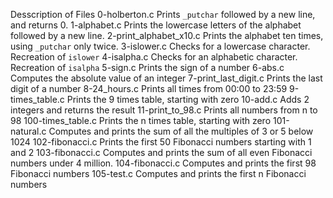 Desscription of Files
0-holberton.c
Prints ``_putchar`` followed by a new line, and returns 0.
1-alphabet.c
Prints the lowercase letters of the alphabet followed by a new line.
2-print_alphabet_x10.c
Prints the alphabet ten times, using ``_putchar`` only twice.
3-islower.c
Checks for a lowercase character. Recreation of ``islower``
4-isalpha.c
Checks for an alphabetic character. Recreation of ``isalpha``
5-sign.c
Prints the sign of a number
6-abs.c
Computes the absolute value of an integer
7-print_last_digit.c
Prints the last digit of a number
8-24_hours.c
Prints all times from 00:00 to 23:59
9-times_table.c
Prints the 9 times table, starting with zero
10-add.c
Adds 2 integers and returns the result
11-print_to_98.c
Prints all numbers from n to 98
100-times_table.c
Prints the n times table, starting with zero
101-natural.c
Computes and prints the sum of all the multiples of 3 or 5 below 1024
102-fibonacci.c
Prints the first 50 Fibonacci numbers starting with 1 and 2
103-fibonacci.c
Computes and prints the sum of all even Fibonacci numbers under 4 million.
104-fibonacci.c
Computes and prints the first 98 Fibonacci numbers
105-test.c
Computes and prints the first n Fibonacci numbers
